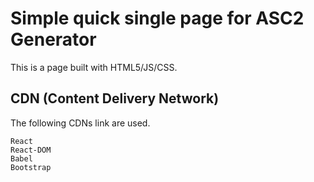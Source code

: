 # Simple quick single page for ASC2 Generator
This is a page built with HTML5/JS/CSS.

## CDN (Content Delivery Network) 
The following CDNs link are used. 

```
React
React-DOM
Babel
Bootstrap
```

<script crossorigin src="https://unpkg.com/react@17/umd/react.production.min.js"></script>
<script crossorigin src="https://unpkg.com/react-dom@17/umd/react-dom.production.min.js"></script>
<script src="https://cdnjs.cloudflare.com/ajax/libs/babel-standalone/6.26.0/babel.js"></script>
<link rel="stylesheet" href="https://maxcdn.bootstrapcdn.com/bootstrap/4.0.0/css/bootstrap.min.css"
integrity="sha384-Gn5384xqQ1aoWXA+058RXPxPg6fy4IWvTNh0E263XmFcJlSAwiGgFAW/dAiS6JXm" crossorigin="anonymous">




